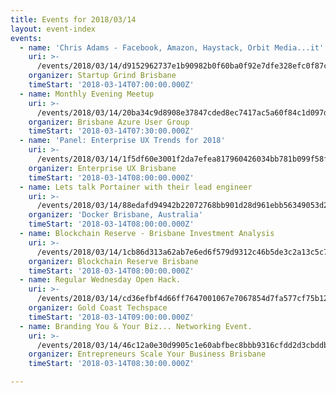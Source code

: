 ```yaml
---
title: Events for 2018/03/14
layout: event-index
events:
  - name: 'Chris Adams - Facebook, Amazon, Haystack, Orbit Media...it''s a long list!'
    uri: >-
      /events/2018/03/14/d9152962737e1b90982b0f60ba0f92e7dfe328efc0f87cc4e84e9fa225eed095
    organizer: Startup Grind Brisbane
    timeStart: '2018-03-14T07:00:00.000Z'
  - name: Monthly Evening Meetup
    uri: >-
      /events/2018/03/14/20ba34c9d8908e37847cded8ec7417ac5a60f84c1d097d6e19148bcafc8ac028
    organizer: Brisbane Azure User Group
    timeStart: '2018-03-14T07:30:00.000Z'
  - name: 'Panel: Enterprise UX Trends for 2018'
    uri: >-
      /events/2018/03/14/1f5df60e3001f2da7efea817960426034bb781b099f58feb667fb0f5ac3585cb
    organizer: Enterprise UX Brisbane
    timeStart: '2018-03-14T08:00:00.000Z'
  - name: Lets talk Portainer with their lead engineer
    uri: >-
      /events/2018/03/14/88edafd94942b22072768bb901d28d961ebb56349053d24c6bd8cf4ef38bc7a0
    organizer: 'Docker Brisbane, Australia'
    timeStart: '2018-03-14T08:00:00.000Z'
  - name: Blockchain Reserve - Brisbane Investment Analysis
    uri: >-
      /events/2018/03/14/1cb86d313a62ab7e6ed6f579d9312c46b5de3c2a13c5c7891eb39c26812018c2
    organizer: Blockchain Reserve Brisbane
    timeStart: '2018-03-14T08:00:00.000Z'
  - name: Regular Wednesday Open Hack.
    uri: >-
      /events/2018/03/14/cd36efbf4d66ff7647001067e7067854d7fa577cf75b12f0aac5fafdf50c8453
    organizer: Gold Coast Techspace
    timeStart: '2018-03-14T09:00:00.000Z'
  - name: Branding You & Your Biz... Networking Event.
    uri: >-
      /events/2018/03/14/46c12a0e30d9905c1e60abfbec8bbb9316cfdd2d3cbddb62df34af5a93bf016c
    organizer: Entrepreneurs Scale Your Business Brisbane
    timeStart: '2018-03-14T08:30:00.000Z'

---
```

